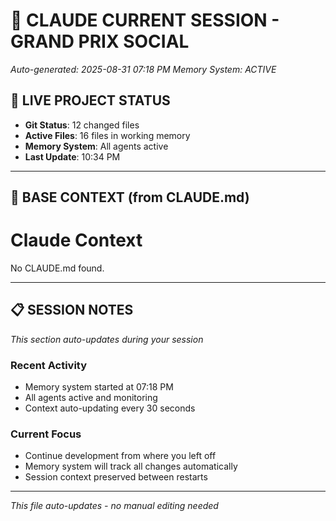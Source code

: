 # 🏁 CLAUDE CURRENT SESSION - GRAND PRIX SOCIAL
*Auto-generated: 2025-08-31 07:18 PM*
*Memory System: ACTIVE*

## 📡 LIVE PROJECT STATUS
- **Git Status**: 12 changed files
- **Active Files**: 16 files in working memory
- **Memory System**: All agents active
- **Last Update**: 10:34 PM
---

## 🧠 BASE CONTEXT (from CLAUDE.md)
# Claude Context
No CLAUDE.md found.

---

## 📋 SESSION NOTES
*This section auto-updates during your session*

### Recent Activity
- Memory system started at 07:18 PM
- All agents active and monitoring
- Context auto-updating every 30 seconds

### Current Focus
- Continue development from where you left off
- Memory system will track all changes automatically
- Session context preserved between restarts

---
*This file auto-updates - no manual editing needed*
